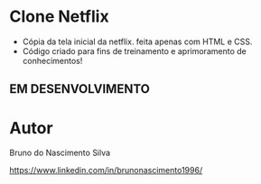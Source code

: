 # Clone Netflix

- Cópia da tela inicial da netflix. feita apenas com HTML e CSS.
- Código criado para fins de treinamento e aprimoramento de conhecimentos!

## EM DESENVOLVIMENTO 

# Autor

Bruno do Nascimento Silva

https://www.linkedin.com/in/brunonascimento1996/


